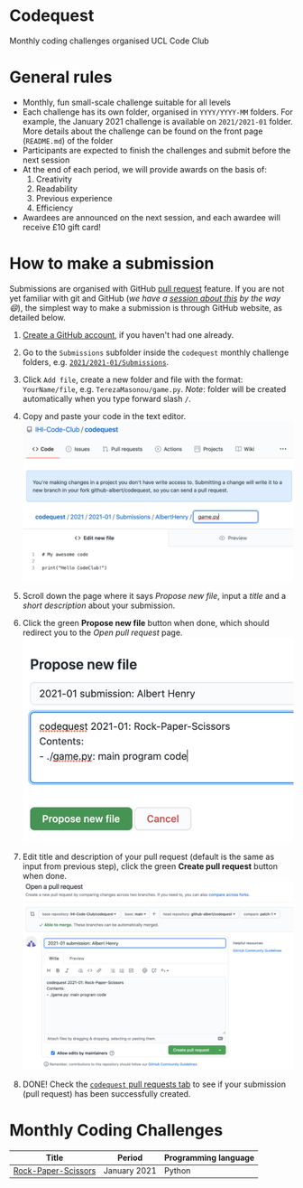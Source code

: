 # Codequest
Monthly coding challenges organised UCL Code Club

# General rules
* Monthly, fun small-scale challenge suitable for all levels
* Each challenge has its own folder, organised in `YYYY/YYYY-MM` folders. For example, the January 2021 challenge is available on `2021/2021-01` folder. More details about the challenge can be found on the front page (`README.md`) of the folder
* Participants are expected to finish the challenges and submit before the next session
* At the end of each period, we will provide awards on the basis of:
  1. Creativity
  2. Readability
  3. Previous experience
  4. Efficiency
* Awardees are announced on the next session, and each awardee will receive £10 gift card!

# How to make a submission

Submissions are organised with GitHub [pull request](https://docs.github.com/en/github/collaborating-with-issues-and-pull-requests/about-pull-requests) feature. If you are not yet familiar with git and GitHub (_we have a [session about this](https://github.com/IHI-Code-Club/git) by the way :smile:_), the simplest way to make a submission is through GitHub website, as detailed below.

1. [Create a GitHub account](https://docs.github.com/en/github/getting-started-with-github/signing-up-for-github), if you haven't had one already.

2. Go to the `Submissions` subfolder inside the `codequest` monthly challenge folders, e.g. [`2021/2021-01/Submissions`]([2021/2021-01/Submissions).

3. Click `Add file`, create a new folder and file with the format: `YourName/file`, e.g. `TerezaMasonou/game.py`. _Note_: folder will be created automatically when you type forward slash `/`.

4. Copy and paste your code in the text editor.
![](img/add_file.png)

5. Scroll down the page where it says _Propose new file_, input a _title_ and a _short description_ about your submission.

6. Click the green __Propose new file__ button when done, which should redirect you to the _Open pull request_ page.
![](img/propose_new_file.png)

7. Edit title and description of your pull request (default is the same as input from previous step), click the green __Create pull request__ button when done.
![](img/open_pull_request.png)

8. DONE! Check the [`codequest` pull requests tab](https://github.com/IHI-Code-Club/codequest/pulls) to see if your submission (pull request) has been successfully created.


# Monthly Coding Challenges

| Title                                                                                    | Period       | Programming language |
|------------------------------------------------------------------------------------------|--------------|----------------------|
| [Rock-Paper-Scissors](https://github.com/IHI-Code-Club/codequest/tree/main/2021/2021-01) | January 2021 | Python               |
